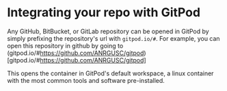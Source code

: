 # Integrating your repo with GitPod

Any GitHub, BitBucket, or GitLab repository can be opened in GitPod by simply prefixing the repository's url with ```gitpod.io/#```.
For example, you can open this repository in github by going to (gitpod.io/#https://github.com/ANRGUSC/gitpod)[gitpod.io/#https://github.com/ANRGUSC/gitpod]

This opens the container in GitPod's default workspace, a linux container with the most common tools and software pre-installed.
